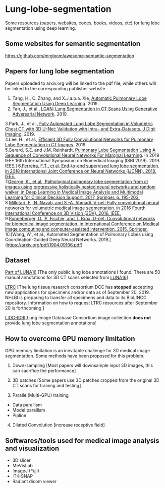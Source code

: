 # Lung-lobe-segmentation
Some resources (papers, websites, codes, books, videos, etc) for lung lobe segmentation using deep learning.

## Some websites for semantic segmentation
https://github.com/mrgloom/awesome-semantic-segmentation 

## Papers for lung lobe segmentation
Papers uploaded to arxiv.org will be linked to the pdf file, while others will be linked to the corresponding publisher website.

1. Tang, H., C. Zhang, and X.J.a.p.a. Xie, [Automatic Pulmonary Lobe Segmentation Using Deep Learning](https://arxiv.org/pdf/1903.09879.pdf). 2019.  
2. Tan, J., et al., [LGAN: Lung Segmentation in CT Scans Using Generative Adversarial Network](https://arxiv.org/pdf/1901.03473.pdf). 2019.  

3.Park, J., et al., [Fully Automated Lung Lobe Segmentation in Volumetric Chest CT with 3D U-Net: Validation with Intra- and Extra-Datasets. J Digit Imaging](https://www.ncbi.nlm.nih.gov/pubmed/31152273), 2019.   
4.Lee, H., et al., [Efficient 3D Fully Convolutional Networks for Pulmonary Lobe Segmentation in CT Images](https://arxiv.org/pdf/1909.07474.pdf). 2019.  
5.Gerard, S.E. and J.M. Reinhardt. [Pulmonary Lobe Segmentation Using A Sequence of Convolutional Neural Networks For Marginal Learning](https://ieeexplore.ieee.org/document/8759212). in 2019 IEEE 16th International Symposium on Biomedical Imaging (ISBI 2019). 2019. IEEE.] 
6.[Ferreira, F.T., et al. End-to-end supervised lung lobe segmentation. in 2018 International Joint Conference on Neural Networks (IJCNN). 2018. IEEE.](https://ieeexplore.ieee.org/document/8489677)  
7.[George, K., et al., Pathological pulmonary lobe segmentation from ct images using progressive holistically nested neural networks and random walker, in Deep Learning in Medical Image Analysis and Multimodal Learning for Clinical Decision Support. 2017, Springer. p. 195-203.](https://link.springer.com/chapter/10.1007/978-3-319-67558-9_23)  
8.[Milletari, F., N. Navab, and S.-A. Ahmadi. V-net: Fully convolutional neural networks for volumetric medical image segmentation. in 2016 Fourth International Conference on 3D Vision (3DV). 2016. IEEE.](https://arxiv.org/pdf/1606.04797.pdf)  
9.[Ronneberger, O., P. Fischer, and T. Brox. U-net: Convolutional networks for biomedical image segmentation. in International Conference on Medical image computing and computer-assisted intervention. 2015. Springer.](https://arxiv.org/pdf/1505.04597.pdf)  
10.[Wang, W., et al., Automated Segmentation of Pulmonary Lobes using Coordination-Guided Deep Neural Networks. 2019.]  (https://arxiv.org/pdf/1904.09106.pdf)

## Dataset

[Part of LUNA16](https://github.com/deep-voxel/automatic_pulmonary_lobe_segmentation_using_deep_learning) [The only public lung lobe annotations I found. There are 50 manual annotations for 3D CT scans selected from [LUNA16](https://luna16.grand-challenge.org/)]

[LTRC](https://ltrcpublic.com/) [The lung tissue research consortium DCC has **stopped** accepting new applications for specimens and/or data as of September 20, 2019. NHLBI is preparing to transfer all specimens and data to its BioLINCC repository. Information on how to request LTRC resources after September 20 is forthcoming.]

[LIDC-IDRI](https://wiki.cancerimagingarchive.net/display/Public/LIDC-IDRI)[Lung Image Database Consortium image collection **does not** provide lung lobe segmentation annotations]


## How to overcome GPU memory limitation
GPU memory limitation is an inevitable challenge for 3D medical image segmentation. Some methods have been proposed for this problem.

1. Down-sampling [Most papers will downsample input 3D images, this can sacrifice the performance]

2. 3D patches [Some papers use 3D patches cropped from the original 3D CT scans for training and testing]

3. Parallel(Multi-GPU) training 
  - Data parallism
  - Model parallism
  - Pipline
  

 
4. Dilated Convolution [increase receptive field]

## Softwares/tools used for medical image analysis and visualization
- 3D slicer
- MeVisLab
- ImageJ (Fuji)
- ITK-SNAP
- Radiant dicom viewer



